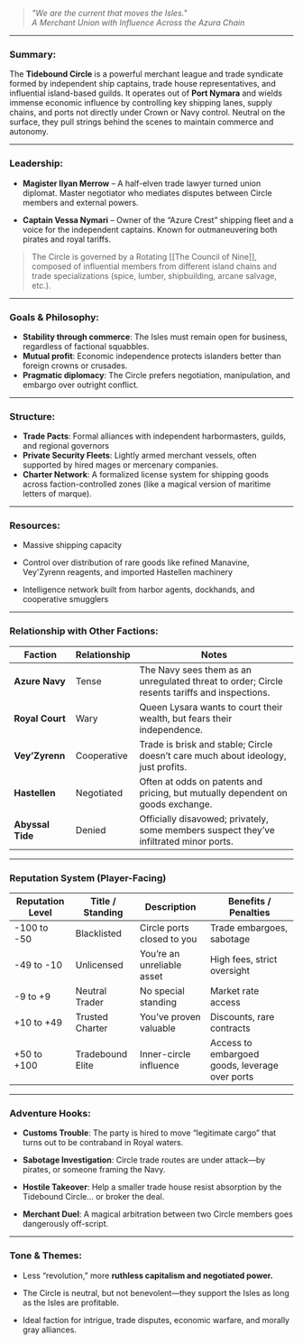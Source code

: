 
> _"We are the current that moves the Isles."_  
> _A Merchant Union with Influence Across the Azura Chain_

---

### Summary:

The **Tidebound Circle** is a powerful merchant league and trade syndicate formed by independent ship captains, trade house representatives, and influential island-based guilds. It operates out of **Port Nymara** and wields immense economic influence by controlling key shipping lanes, supply chains, and ports not directly under Crown or Navy control. Neutral on the surface, they pull strings behind the scenes to maintain commerce and autonomy.

---

### Leadership:

- **Magister Ilyan Merrow** – A half-elven trade lawyer turned union diplomat. Master negotiator who mediates disputes between Circle members and external powers.
    
- **Captain Vessa Nymari** – Owner of the “Azure Crest” shipping fleet and a voice for the independent captains. Known for outmaneuvering both pirates and royal tariffs.
    

> The Circle is governed by a Rotating [[The Council of Nine]], composed of influential members from different island chains and trade specializations (spice, lumber, shipbuilding, arcane salvage, etc.).

---

### Goals & Philosophy:

- **Stability through commerce**: The Isles must remain open for business, regardless of factional squabbles.
- **Mutual profit**: Economic independence protects islanders better than foreign crowns or crusades.
- **Pragmatic diplomacy**: The Circle prefers negotiation, manipulation, and embargo over outright conflict.

---

### Structure:

- **Trade Pacts**: Formal alliances with independent harbormasters, guilds, and regional governors    
- **Private Security Fleets**: Lightly armed merchant vessels, often supported by hired mages or mercenary companies.
- **Charter Network**: A formalized license system for shipping goods across faction-controlled zones (like a magical version of maritime letters of marque).
    

---

### Resources:

- Massive shipping capacity
    
- Control over distribution of rare goods like refined Manavine, Vey'Zyrenn reagents, and imported Hastellen machinery
    
- Intelligence network built from harbor agents, dockhands, and cooperative smugglers
    

---

### Relationship with Other Factions:

| Faction          | Relationship | Notes                                                                                         |
| ---------------- | ------------ | --------------------------------------------------------------------------------------------- |
| **Azure Navy**   | Tense        | The Navy sees them as an unregulated threat to order; Circle resents tariffs and inspections. |
| **Royal Court**  | Wary         | Queen Lysara wants to court their wealth, but fears their independence.                       |
| **Vey’Zyrenn**   | Cooperative  | Trade is brisk and stable; Circle doesn’t care much about ideology, just profits.             |
| **Hastellen**    | Negotiated   | Often at odds on patents and pricing, but mutually dependent on goods exchange.               |
| **Abyssal Tide** | Denied       | Officially disavowed; privately, some members suspect they’ve infiltrated minor ports.        |

---

### Reputation System (Player-Facing)

|Reputation Level|Title / Standing|Description|Benefits / Penalties|
|---|---|---|---|
|-100 to -50|Blacklisted|Circle ports closed to you|Trade embargoes, sabotage|
|-49 to -10|Unlicensed|You’re an unreliable asset|High fees, strict oversight|
|-9 to +9|Neutral Trader|No special standing|Market rate access|
|+10 to +49|Trusted Charter|You’ve proven valuable|Discounts, rare contracts|
|+50 to +100|Tradebound Elite|Inner-circle influence|Access to embargoed goods, leverage over ports|

---

### Adventure Hooks:

- **Customs Trouble**: The party is hired to move “legitimate cargo” that turns out to be contraband in Royal waters.
    
- **Sabotage Investigation**: Circle trade routes are under attack—by pirates, or someone framing the Navy.
    
- **Hostile Takeover**: Help a smaller trade house resist absorption by the Tidebound Circle… or broker the deal.
    
- **Merchant Duel**: A magical arbitration between two Circle members goes dangerously off-script.
    

---

### Tone & Themes:

- Less “revolution,” more **ruthless capitalism and negotiated power.**
    
- The Circle is neutral, but not benevolent—they support the Isles as long as the Isles are profitable.
    
- Ideal faction for intrigue, trade disputes, economic warfare, and morally gray alliances.